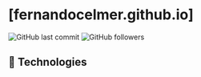 # [fernandocelmer.github.io]

![GitHub last commit](https://img.shields.io/github/last-commit/FernandoCelmer/fernandocelmer.github.io) ![GitHub followers](https://img.shields.io/github/followers/FernandoCelmer?label=Fernando%20Celmer&style=social)

## 🚀 Technologies
